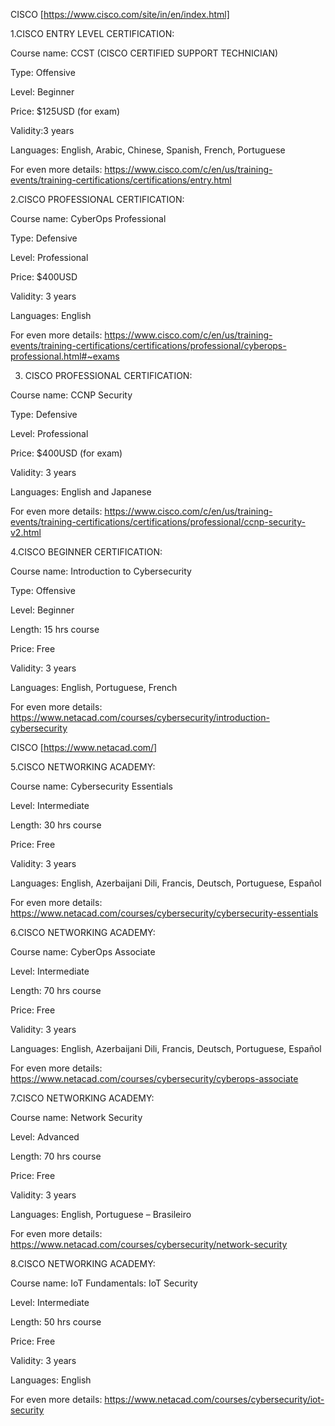 CISCO [https://www.cisco.com/site/in/en/index.html]

1.CISCO ENTRY LEVEL CERTIFICATION:

Course name: CCST (CISCO CERTIFIED SUPPORT TECHNICIAN)

Type: Offensive

Level: Beginner

Price: $125USD (for exam)

Validity:3 years 

Languages: English, Arabic, Chinese, Spanish, French, Portuguese

For even more details: https://www.cisco.com/c/en/us/training-events/training-certifications/certifications/entry.html

2.CISCO PROFESSIONAL CERTIFICATION:

Course name: CyberOps Professional

Type: Defensive

Level: Professional

Price: $400USD

Validity: 3 years

Languages: English

For even more details: https://www.cisco.com/c/en/us/training-events/training-certifications/certifications/professional/cyberops-professional.html#~exams

3. CISCO PROFESSIONAL CERTIFICATION:

Course name: CCNP Security

Type: Defensive

Level: Professional

Price: $400USD (for exam)

Validity: 3 years

Languages: English and Japanese

For even more details: https://www.cisco.com/c/en/us/training-events/training-certifications/certifications/professional/ccnp-security-v2.html

4.CISCO BEGINNER CERTIFICATION:

Course name: Introduction to Cybersecurity

Type: Offensive

Level: Beginner

Length: 15 hrs course

Price: Free

Validity: 3 years

Languages: English, Portuguese, French

For even more details: https://www.netacad.com/courses/cybersecurity/introduction-cybersecurity

CISCO [https://www.netacad.com/]

5.CISCO NETWORKING ACADEMY:

Course name: Cybersecurity Essentials

Level: Intermediate 

Length: 30 hrs course

Price: Free

Validity: 3 years

Languages: English, Azerbaijani Dili, Francis, Deutsch, Portuguese, Español

For even more details: https://www.netacad.com/courses/cybersecurity/cybersecurity-essentials

6.CISCO NETWORKING ACADEMY:

Course name: CyberOps Associate

Level: Intermediate

Length: 70 hrs course

Price: Free

Validity: 3 years

Languages: English, Azerbaijani Dili, Francis, Deutsch, Portuguese, Español

For even more details: https://www.netacad.com/courses/cybersecurity/cyberops-associate

7.CISCO NETWORKING ACADEMY:

Course name: Network Security

Level: Advanced

Length: 70 hrs course

Price: Free

Validity: 3 years

Languages: English, Portuguese – Brasileiro

For even more details: https://www.netacad.com/courses/cybersecurity/network-security

8.CISCO NETWORKING ACADEMY:

Course name: IoT Fundamentals: IoT Security

Level: Intermediate

Length: 50 hrs course

Price: Free

Validity: 3 years

Languages: English

For even more details: https://www.netacad.com/courses/cybersecurity/iot-security
